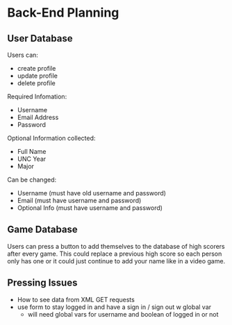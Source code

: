 # Back-End Planning

## User Database
Users can:
- create profile
- update profile
- delete profile

Required Infomation:
- Username
- Email Address
- Password

Optional Information collected:
- Full Name
- UNC Year
- Major

Can be changed:
- Username (must have old username and password)
- Email (must have username and password)
- Optional Info (must have username and password)

## Game Database
Users can press a button to add themselves to the database of high scorers after every game. This could replace a previous high score so each person only has one or it could just continue to add your name like in a video game. 


## Pressing Issues
- How to see data from XML GET requests
- use form to stay logged in and have a sign in / sign out w global var
  - will need global vars for username and boolean of logged in or not